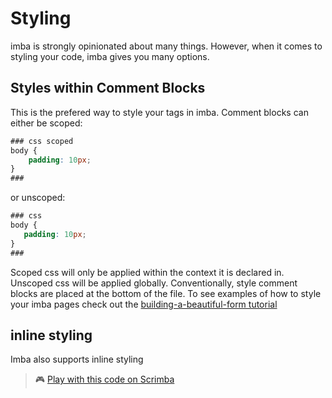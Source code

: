 # Styling
imba is strongly opinionated about many things. However, when it comes to styling your code, imba gives you many options. 

## Styles within Comment Blocks
This is the prefered way to style your tags in imba. Comment blocks can either be scoped:
```css
### css scoped
body {
    padding: 10px; 
}
###
```
or unscoped:
 ```css
### css
body {
    padding: 10px; 
}
###
```
Scoped css will only be applied within the context it is declared in. Unscoped css will be applied globally.
Conventionally, style comment blocks are placed at the bottom of the file. To see examples of how to style your imba pages check out the [building-a-beautiful-form tutorial](https://docs.imba.io/tutorials/building-a-beautiful-form) 
## inline styling
Imba also supports inline styling
> 🎮  [Play with this code on Scrimba](https://scrimba.com/c/cKpJRvTg)
